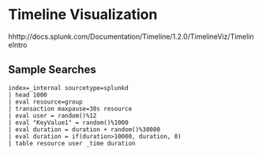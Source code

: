 # Timeline Visualization

hhttp://docs.splunk.com/Documentation/Timeline/1.2.0/TimelineViz/TimelineIntro

## Sample Searches
```
index=_internal sourcetype=splunkd  
| head 1000  
| eval resource=group  
| transaction maxpause=30s resource  
| eval user = random()%12 
| eval "KeyValue1" = random()%1000 
| eval duration = duration + random()%30000 
| eval duration = if(duration>10000, duration, 0) 
| table resource user _time duration
```